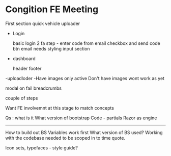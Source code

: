 # Congition FE Meeting

First section quick vehicle uploader

- Login

    basic login
    2 fa step - enter code from email
    checkbox and send code btn
    email needs styling
    input section

- dashboard

    header
    footer

-uploadloder
-Have images only active Don't have images wont work as yet

  modal on fail
  breadcrumbs

couple of steps

Want FE involvemnt at this stage to match concepts

Qs :
what is it
What version of bootstrap
Code - partials
Razor as engine

---
How to build out
BS Variables work first
What version of BS used?
Working with the codebase needed to be scoped in to time quote.

Icon sets, typefaces - style guide?